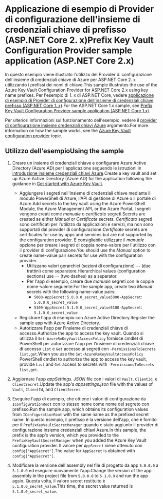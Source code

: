 # <a name="prefix-key-vault-configuration-provider-sample-application-aspnet-core-2x"></a><span data-ttu-id="452c0-101">Applicazione di esempio di Provider di configurazione dell'insieme di credenziali chiave di prefisso (ASP.NET Core 2. x)</span><span class="sxs-lookup"><span data-stu-id="452c0-101">Prefix Key Vault Configuration Provider sample application (ASP.NET Core 2.x)</span></span>

<span data-ttu-id="452c0-102">In questo esempio viene illustrato l'utilizzo del Provider di configurazione dell'insieme di credenziali chiave di Azure per ASP.NET Core 2. x utilizzando i prefissi dei nomi di chiave.</span><span class="sxs-lookup"><span data-stu-id="452c0-102">This sample illustrates the use of the Azure Key Vault Configuration Provider for ASP.NET Core 2.x using key name prefixes.</span></span> <span data-ttu-id="452c0-103">Per l'esempio di 1. x di ASP.NET Core, vedere [applicazione di esempio di Provider di configurazione dell'insieme di credenziali chiave prefisso (ASP.NET Core 1. x)](https://github.com/aspnet/Docs/tree/master/aspnetcore/security/key-vault-configuration/samples/key-name-prefix-sample/1.x).</span><span class="sxs-lookup"><span data-stu-id="452c0-103">For the ASP.NET Core 1.x sample, see [Prefix Key Vault Configuration Provider sample application (ASP.NET Core 1.x)](https://github.com/aspnet/Docs/tree/master/aspnetcore/security/key-vault-configuration/samples/key-name-prefix-sample/1.x).</span></span>

<span data-ttu-id="452c0-104">Per ulteriori informazioni sul funzionamento dell'esempio, vedere il [provider di configurazione insieme credenziali chiavi Azure](xref:security/key-vault-configuration) argomento.</span><span class="sxs-lookup"><span data-stu-id="452c0-104">For more information on how the sample works, see the [Azure Key Vault configuration provider](xref:security/key-vault-configuration) topic.</span></span>

## <a name="using-the-sample"></a><span data-ttu-id="452c0-105">Utilizzo dell'esempio</span><span class="sxs-lookup"><span data-stu-id="452c0-105">Using the sample</span></span>
1. <span data-ttu-id="452c0-106">Creare un insieme di credenziali chiave e configurare Azure Active Directory (Azure AD) per l'applicazione seguendo le istruzioni in [introduzione insieme credenziali chiavi Azure](https://azure.microsoft.com/documentation/articles/key-vault-get-started/).</span><span class="sxs-lookup"><span data-stu-id="452c0-106">Create a key vault and set up Azure Active Directory (Azure AD) for the application following the guidance in [Get started with Azure Key Vault](https://azure.microsoft.com/documentation/articles/key-vault-get-started/).</span></span>
   * <span data-ttu-id="452c0-107">Aggiungere i segreti nell'insieme di credenziali chiave mediante il modulo PowerShell di Azure, l'API di gestione di Azure o il portale di Azure.</span><span class="sxs-lookup"><span data-stu-id="452c0-107">Add secrets to the key vault using the Azure PowerShell Module, the Azure Management API, or the Azure Portal.</span></span> <span data-ttu-id="452c0-108">I segreti vengono creati come *manuale* o *certificato* segreti.</span><span class="sxs-lookup"><span data-stu-id="452c0-108">Secrets are created as either *Manual* or *Certificate* secrets.</span></span> <span data-ttu-id="452c0-109">*Certificato* segreti sono certificati per l'utilizzo da applicazioni e servizi, ma non sono supportati dal provider di configurazione.</span><span class="sxs-lookup"><span data-stu-id="452c0-109">*Certificate* secrets are certificates for use by apps and services but are not supported by the configuration provider.</span></span> <span data-ttu-id="452c0-110">È consigliabile utilizzare il *manuale* opzione per creare i segreti di coppia nome-valore per l'utilizzo con il provider di configurazione.</span><span class="sxs-lookup"><span data-stu-id="452c0-110">You should use the *Manual* option to create name-value pair secrets for use with the configuration provider.</span></span>
     * <span data-ttu-id="452c0-111">Utilizzano valori gerarchici (sezioni di configurazione) `--` (due trattini) come separatore.</span><span class="sxs-lookup"><span data-stu-id="452c0-111">Hierarchical values (configuration sections) use `--` (two dashes) as a separator.</span></span>
     * <span data-ttu-id="452c0-112">Per l'app di esempio, creare due *manuale* segreti con le coppie nome-valore seguente:</span><span class="sxs-lookup"><span data-stu-id="452c0-112">For the sample app, create two *Manual* secrets with the following name-value pairs:</span></span>
       * <span data-ttu-id="452c0-113">`5000-AppSecret`: `5.0.0.0_secret_value`</span><span class="sxs-lookup"><span data-stu-id="452c0-113">`5000-AppSecret`: `5.0.0.0_secret_value`</span></span>
       * <span data-ttu-id="452c0-114">`5100-AppSecret`: `5.1.0.0_secret_value`</span><span class="sxs-lookup"><span data-stu-id="452c0-114">`5100-AppSecret`: `5.1.0.0_secret_value`</span></span>
   * <span data-ttu-id="452c0-115">Registrare l'app di esempio con Azure Active Directory.</span><span class="sxs-lookup"><span data-stu-id="452c0-115">Register the sample app with Azure Active Directory.</span></span>
   * <span data-ttu-id="452c0-116">Autorizzare l'app per l'insieme di credenziali chiave di accesso.</span><span class="sxs-lookup"><span data-stu-id="452c0-116">Authorize the app to access the key vault.</span></span> <span data-ttu-id="452c0-117">Quando si utilizza il `Set-AzureRmKeyVaultAccessPolicy` fornisce cmdlet di PowerShell per autorizzare l'app per l'insieme di credenziali chiave di accesso `List` e `Get` accesso ai segreti con `-PermissionsToSecrets list,get`.</span><span class="sxs-lookup"><span data-stu-id="452c0-117">When you use the `Set-AzureRmKeyVaultAccessPolicy` PowerShell cmdlet to authorize the app to access the key vault, provide `List` and `Get` access to secrets with `-PermissionsToSecrets list,get`.</span></span>

2. <span data-ttu-id="452c0-118">Aggiornare l'app *appSettings. JSON* file con i valori di `Vault`, `ClientId`, e `ClientSecret`.</span><span class="sxs-lookup"><span data-stu-id="452c0-118">Update the app's *appsettings.json* file with the values of `Vault`, `ClientId`, and `ClientSecret`.</span></span>
3. <span data-ttu-id="452c0-119">Eseguire l'app di esempio, che ottiene i valori di configurazione da `IConfigurationRoot` con lo stesso nome come nome del segreto con prefisso.</span><span class="sxs-lookup"><span data-stu-id="452c0-119">Run the sample app, which obtains its configuration values from `IConfigurationRoot` with the same name as the prefixed secret name.</span></span> <span data-ttu-id="452c0-120">In questo esempio, il prefisso è la versione dell'app, che è fornito per il `PrefixKeyVaultSecretManager` quando è stato aggiunto il provider di configurazione insieme credenziali chiavi Azure.</span><span class="sxs-lookup"><span data-stu-id="452c0-120">In this sample, the prefix is the app's version, which you provided to the `PrefixKeyVaultSecretManager` when you added the Azure Key Vault configuration provider.</span></span> <span data-ttu-id="452c0-121">Il valore per `AppSecret` viene ottenuto con `config["AppSecret"]`.</span><span class="sxs-lookup"><span data-stu-id="452c0-121">The value for `AppSecret` is obtained with `config["AppSecret"]`.</span></span>
4. <span data-ttu-id="452c0-122">Modificare la versione dell'assembly nel file di progetto da app `5.0.0.0` a `5.1.0.0` ed eseguire nuovamente l'app.</span><span class="sxs-lookup"><span data-stu-id="452c0-122">Change the version of the app assembly in the project file from `5.0.0.0` to `5.1.0.0` and run the app again.</span></span> <span data-ttu-id="452c0-123">Questa volta, il valore secret restituito è `5.1.0.0_secret_value`.</span><span class="sxs-lookup"><span data-stu-id="452c0-123">This time, the secret value returned is `5.1.0.0_secret_value`.</span></span>
